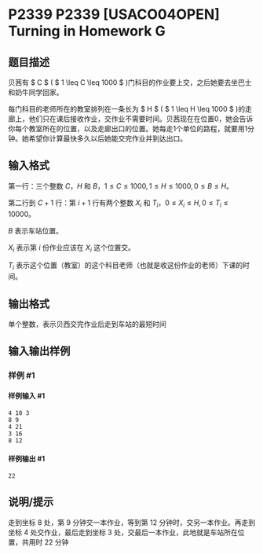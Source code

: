 # P2339 P2339 [USACO04OPEN] Turning in Homework G

## 题目描述

贝茜有 $ C $ ( $ 1 \leq C \leq 1000 $ )门科目的作业要上交，之后她要去坐巴士和奶牛同学回家。

每门科目的老师所在的教室排列在一条长为 $ H $ ( $ 1 \leq H \leq 1000 $ )的走廊上，他们只在课后接收作业，交作业不需要时间。贝茜现在在位置0，她会告诉你每个教室所在的位置，以及走廊出口的位置。她每走1个单位的路程，就要用1分钟。她希望你计算最快多久以后她能交完作业并到达出口。

## 输入格式

第一行：三个整数 $C$，$H$ 和 $B$，$1 \le C \le 1000,1 \le H \le 1000,0 \le B \le H$。

第二行到 $C+1$ 行：第 $i+1$ 行有两个整数 $X_i$ 和 $T_i$，$0 \le X_i \le H,0 \le T_i \le 10000$。

 $B$ 表示车站位置。

 $X_i$ 表示第  $i$ 份作业应该在  $X_i$ 这个位置交。

 $T_i$ 表示这个位置（教室）的这个科目老师（也就是收这份作业的老师）下课的时间。

## 输出格式

单个整数，表示贝西交完作业后走到车站的最短时间

## 输入输出样例

### 样例 #1

#### 样例输入 #1

```
4 10 3
8 9
4 21
3 16
8 12
```

#### 样例输出 #1

```
22
```

## 说明/提示

走到坐标 8 处，第 9 分钟交一本作业，等到第 12 分钟时，交另一本作业。再走到坐标 4 处交作业，最后走到坐标 3 处，交最后一本作业，此地就是车站所在位置，共用时 22 分钟
